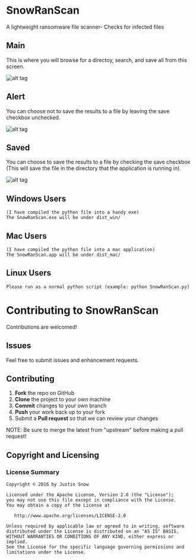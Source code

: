 # SnowRanScan
  A lightweight ransomware file scanner- Checks for infected files 

## Main 
  This is where you will browse for a directoy, search, and save all from this screen.
  
  ![alt tag](https://github.com/Jrsnow8921/SnowRanScan/raw/master/main.png)

## Alert 
  You can choose not to save the results to a file by leaving the save checkbox unchecked.

  ![alt tag](https://github.com/Jrsnow8921/SnowRanScan/raw/master/found.png)

## Saved

  You can choose to save the results to a file by checking the save checkbox (This will save the file in the directory that the application is running in).
  
  ![alt tag](https://github.com/Jrsnow8921/SnowRanScan/raw/master/saved.png)

## Windows Users 
    (I have compiled the python file into a handy exe)
    The SnowRanScan.exe will be under dist_win/ 

## Mac Users 
    (I have compiled the python file into a mac application)
    The SnowRanScan.app will be under dist_mac/

## Linux Users
    Please run as a normal python script (example: python SnowRanScan.py)

Contributing to SnowRanScan
=========================================

Contributions are welcomed!

Issues
------

Feel free to submit issues and enhancement requests.

Contributing
------------

 1. **Fork** the repo on GitHub
 2. **Clone** the project to your own machine
 3. **Commit** changes to your own branch
 4. **Push** your work back up to your fork
 5. Submit a **Pull request** so that we can review your changes

NOTE: Be sure to merge the latest from "upstream" before making a pull request!

Copyright and Licensing
-----------------------

### License Summary

```
Copyright © 2016 by Justin Snow

Licensed under the Apache License, Version 2.0 (the "License");
you may not use this file except in compliance with the License.
You may obtain a copy of the License at

   http://www.apache.org/licenses/LICENSE-2.0

Unless required by applicable law or agreed to in writing, software
distributed under the License is distributed on an "AS IS" BASIS,
WITHOUT WARRANTIES OR CONDITIONS OF ANY KIND, either express or implied.
See the License for the specific language governing permissions and
limitations under the License.
```


